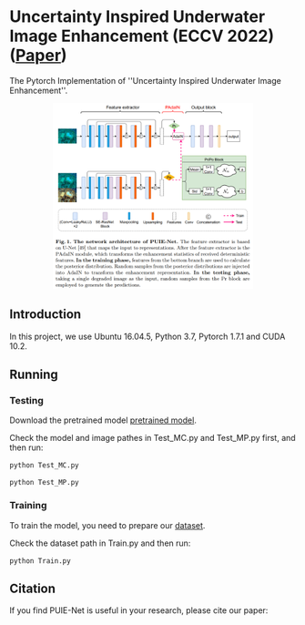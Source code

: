 # Uncertainty Inspired Underwater Image Enhancement (ECCV 2022)([Paper]())
The Pytorch Implementation of ''Uncertainty Inspired Underwater Image Enhancement''. 

<div align=center><img src="img/1.png" height = "60%" width = "70%"/></div>

## Introduction
In this project, we use Ubuntu 16.04.5, Python 3.7, Pytorch 1.7.1 and CUDA 10.2. 

## Running

### Testing

Download the pretrained model [pretrained model](https://drive.google.com/file/d/1rkGm0l826ybOk_RSJNSZwbKpJc_z2ZkU/view?usp=sharing).

Check the model and image pathes in Test_MC.py and Test_MP.py first, and then run:

```
python Test_MC.py
```
```
python Test_MP.py
```

### Training

To train the model, you need to prepare our [dataset](https://drive.google.com/file/d/1YXdyNT9ac6CCpQTNKP7SnKtlRyugauvh/view?usp=sharing).

Check the dataset path in Train.py and then run:
```
python Train.py
```

## Citation

If you find PUIE-Net is useful in your research, please cite our paper:


